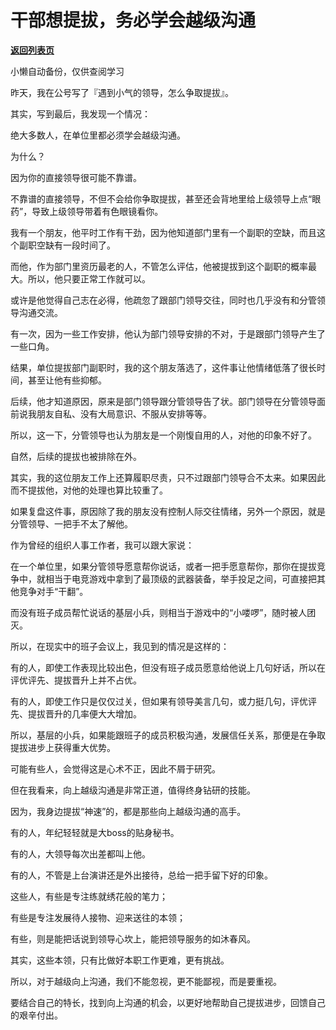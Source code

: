 # 干部想提拔，务必学会越级沟通

[**返回列表页**](/gzh/费曼的小茶馆)

小懒自动备份，仅供查阅学习

昨天，我在公号写了『遇到小气的领导，怎么争取提拔』。

  

其实，写到最后，我发现一个情况：

  

绝大多数人，在单位里都必须学会越级沟通。  

  

为什么？

  

因为你的直接领导很可能不靠谱。  

不靠谱的直接领导，不但不会给你争取提拔，甚至还会背地里给上级领导上点“眼药”，导致上级领导带着有色眼镜看你。  

  

我有一个朋友，他平时工作有干劲，因为他知道部门里有一个副职的空缺，而且这个副职空缺有一段时间了。

  

而他，作为部门里资历最老的人，不管怎么评估，他被提拔到这个副职的概率最大。所以，他只要正常工作就可以。

  

或许是他觉得自己志在必得，他疏忽了跟部门领导交往，同时也几乎没有和分管领导沟通交流。

  

有一次，因为一些工作安排，他认为部门领导安排的不对，于是跟部门领导产生了一些口角。

  

结果，单位提拔部门副职时，我的这个朋友落选了，这件事让他情绪低落了很长时间，甚至让他有些抑郁。

  

后续，他才知道原因，原来是部门领导跟分管领导告了状。部门领导在分管领导面前说我朋友自私、没有大局意识、不服从安排等等。

  

所以，这一下，分管领导也认为朋友是一个刚愎自用的人，对他的印象不好了。

  

自然，后续的提拔也被排除在外。

  

其实，我的这位朋友工作上还算履职尽责，只不过跟部门领导合不太来。如果因此而不提拔他，对他的处理也算比较重了。

  

如果复盘这件事，原因除了我的朋友没有控制人际交往情绪，另外一个原因，就是分管领导、一把手不太了解他。

  

作为曾经的组织人事工作者，我可以跟大家说：

  

在一个单位里，如果分管领导愿意帮你说话，或者一把手愿意帮你，那你在提拔竞争中，就相当于电竞游戏中拿到了最顶级的武器装备，举手投足之间，可直接把其他竞争对手“干翻”。

  

而没有班子成员帮忙说话的基层小兵，则相当于游戏中的“小喽啰”，随时被人团灭。

  

所以，在现实中的班子会议上，我见到的情况是这样的：

  

有的人，即使工作表现比较出色，但没有班子成员愿意给他说上几句好话，所以在评优评先、提拔晋升上并不占优。

  

有的人，即使工作只是仅仅过关，但如果有领导美言几句，或力挺几句，评优评先、提拔晋升的几率便大大增加。

  

所以，基层的小兵，如果能跟班子的成员积极沟通，发展信任关系，那便是在争取提拔进步上获得重大优势。

  

可能有些人，会觉得这是心术不正，因此不屑于研究。

  

但在我看来，向上越级沟通是非常正道，值得终身钻研的技能。

  

因为，我身边提拔“神速”的，都是那些向上越级沟通的高手。

  

有的人，年纪轻轻就是大boss的贴身秘书。

有的人，大领导每次出差都叫上他。

有的人，不管是上台演讲还是外出接待，总给一把手留下好的印象。

  

这些人，有些是专注练就绣花般的笔力；

有些是专注发展待人接物、迎来送往的本领；  

有些，则是能把话说到领导心坎上，能把领导服务的如沐春风。

  

其实，这些本领，只有比做好本职工作更难，更有挑战。

  

所以，对于越级向上沟通，我们不能忽视，更不能鄙视，而是要重视。

  

要结合自己的特长，找到向上沟通的机会，以更好地帮助自己提拔进步，回馈自己的艰辛付出。

